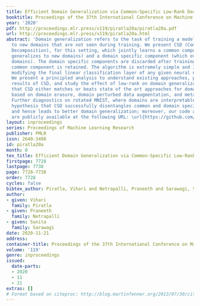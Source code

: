 ```yaml
---
title: Efficient Domain Generalization via Common-Specific Low-Rank Decomposition
booktitle: Proceedings of the 37th International Conference on Machine Learning
year: '2020'
pdf: http://proceedings.mlr.press/v119/piratla20a/piratla20a.pdf
url: http://proceedings.mlr.press/v119/piratla20a.html
abstract: 'Domain generalization refers to the task of training a model which generalizes
  to new domains that are not seen during training. We present CSD (Common Specific
  Decomposition), for this setting, which jointly learns a common component (which
  generalizes to new domains) and a domain specific component (which overfits on training
  domains). The domain specific components are discarded after training and only the
  common component is retained. The algorithm is extremely simple and involves only
  modifying the final linear classification layer of any given neural network architecture.
  We present a principled analysis to understand existing approaches, provide identifiability
  results of CSD, and study the effect of low-rank on domain generalization. We show
  that CSD either matches or beats state of the art approaches for domain generalization
  based on domain erasure, domain perturbed data augmentation, and meta-learning.
  Further diagnostics on rotated MNIST, where domains are interpretable, confirm the
  hypothesis that CSD successfully disentangles common and domain specific components
  and hence leads to better domain generalization; moreover, our code and dataset
  are publicly available at the following URL: \url{https://github.com/vihari/csd}.'
layout: inproceedings
series: Proceedings of Machine Learning Research
publisher: PMLR
issn: 2640-3498
id: piratla20a
month: 0
tex_title: Efficient Domain Generalization via Common-Specific Low-Rank Decomposition
firstpage: 7728
lastpage: 7738
page: 7728-7738
order: 7728
cycles: false
bibtex_author: Piratla, Vihari and Netrapalli, Praneeth and Sarawagi, Sunita
author:
- given: Vihari
  family: Piratla
- given: Praneeth
  family: Netrapalli
- given: Sunita
  family: Sarawagi
date: 2020-11-21
address: 
container-title: Proceedings of the 37th International Conference on Machine Learning
volume: '119'
genre: inproceedings
issued:
  date-parts:
  - 2020
  - 11
  - 21
extras: []
# Format based on citeproc: http://blog.martinfenner.org/2013/07/30/citeproc-yaml-for-bibliographies/
---
```


